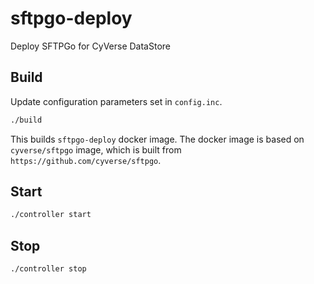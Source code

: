 # sftpgo-deploy
Deploy SFTPGo for CyVerse DataStore

## Build
Update configuration parameters set in `config.inc`.

```bash
./build
```

This builds `sftpgo-deploy` docker image. The docker image is based on `cyverse/sftpgo` image, which is built from `https://github.com/cyverse/sftpgo`.

## Start

```bash
./controller start
```

## Stop

```bash
./controller stop
```
